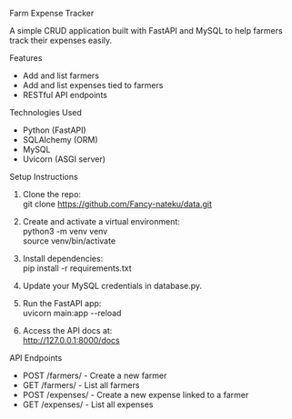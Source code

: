 Farm Expense Tracker

A simple CRUD application built with FastAPI and MySQL to help farmers track their expenses easily.

Features

- Add and list farmers
- Add and list expenses tied to farmers
- RESTful API endpoints

Technologies Used

- Python (FastAPI)
- SQLAlchemy (ORM)
- MySQL
- Uvicorn (ASGI server)

Setup Instructions

1. Clone the repo:  
   git clone https://github.com/Fancy-nateku/data.git

2. Create and activate a virtual environment:  
   python3 -m venv venv  
   source venv/bin/activate

3. Install dependencies:  
   pip install -r requirements.txt

4. Update your MySQL credentials in database.py.

5. Run the FastAPI app:  
   uvicorn main:app --reload

6. Access the API docs at:  
   http://127.0.0.1:8000/docs

API Endpoints

- POST /farmers/ - Create a new farmer
- GET /farmers/ - List all farmers
- POST /expenses/ - Create a new expense linked to a farmer
- GET /expenses/ - List all expenses
